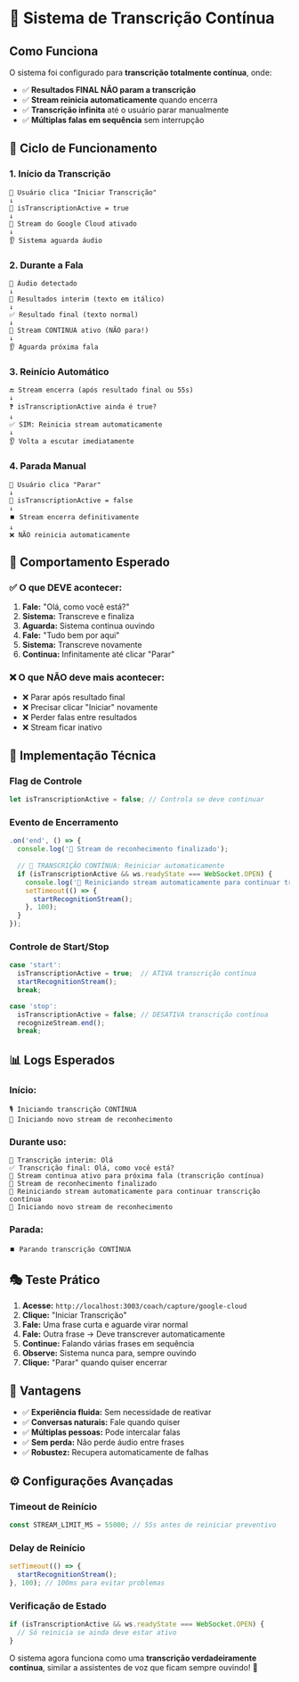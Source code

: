 # 🔄 Sistema de Transcrição Contínua

## Como Funciona

O sistema foi configurado para **transcrição totalmente contínua**, onde:

- ✅ **Resultados FINAL NÃO param a transcrição**
- ✅ **Stream reinicia automaticamente** quando encerra
- ✅ **Transcrição infinita** até o usuário parar manualmente
- ✅ **Múltiplas falas em sequência** sem interrupção

## 🔄 Ciclo de Funcionamento

### 1. **Início da Transcrição**
```
👤 Usuário clica "Iniciar Transcrição"
↓
🚀 isTranscriptionActive = true
↓
🎯 Stream do Google Cloud ativado
↓
👂 Sistema aguarda áudio
```

### 2. **Durante a Fala**
```
🎤 Áudio detectado
↓
📝 Resultados interim (texto em itálico)
↓
✅ Resultado final (texto normal)
↓
🔄 Stream CONTINUA ativo (NÃO para!)
↓
👂 Aguarda próxima fala
```

### 3. **Reinício Automático**
```
🔚 Stream encerra (após resultado final ou 55s)
↓
❓ isTranscriptionActive ainda é true?
↓
✅ SIM: Reinicia stream automaticamente
↓
👂 Volta a escutar imediatamente
```

### 4. **Parada Manual**
```
👤 Usuário clica "Parar"
↓
🛑 isTranscriptionActive = false
↓
⏹️ Stream encerra definitivamente
↓
❌ NÃO reinicia automaticamente
```

## 🎯 Comportamento Esperado

### ✅ O que DEVE acontecer:
1. **Fale:** "Olá, como você está?"
2. **Sistema:** Transcreve e finaliza
3. **Aguarda:** Sistema continua ouvindo
4. **Fale:** "Tudo bem por aqui"
5. **Sistema:** Transcreve novamente
6. **Continua:** Infinitamente até clicar "Parar"

### ❌ O que NÃO deve mais acontecer:
- ❌ Parar após resultado final
- ❌ Precisar clicar "Iniciar" novamente
- ❌ Perder falas entre resultados
- ❌ Stream ficar inativo

## 🔧 Implementação Técnica

### Flag de Controle
```javascript
let isTranscriptionActive = false; // Controla se deve continuar
```

### Evento de Encerramento
```javascript
.on('end', () => {
  console.log('📝 Stream de reconhecimento finalizado');
  
  // 🔄 TRANSCRIÇÃO CONTÍNUA: Reiniciar automaticamente
  if (isTranscriptionActive && ws.readyState === WebSocket.OPEN) {
    console.log('🔄 Reiniciando stream automaticamente para continuar transcrição contínua');
    setTimeout(() => {
      startRecognitionStream();
    }, 100);
  }
});
```

### Controle de Start/Stop
```javascript
case 'start':
  isTranscriptionActive = true;  // ATIVA transcrição contínua
  startRecognitionStream();
  break;

case 'stop':
  isTranscriptionActive = false; // DESATIVA transcrição contínua
  recognizeStream.end();
  break;
```

## 📊 Logs Esperados

### Início:
```
🎙️ Iniciando transcrição CONTÍNUA
🚀 Iniciando novo stream de reconhecimento
```

### Durante uso:
```
📝 Transcrição interim: Olá
✅ Transcrição final: Olá, como você está?
🔄 Stream continua ativo para próxima fala (transcrição contínua)
📝 Stream de reconhecimento finalizado
🔄 Reiniciando stream automaticamente para continuar transcrição contínua
🚀 Iniciando novo stream de reconhecimento
```

### Parada:
```
⏹️ Parando transcrição CONTÍNUA
```

## 🎭 Teste Prático

1. **Acesse:** `http://localhost:3003/coach/capture/google-cloud`
2. **Clique:** "Iniciar Transcrição"
3. **Fale:** Uma frase curta e aguarde virar normal
4. **Fale:** Outra frase → Deve transcrever automaticamente
5. **Continue:** Falando várias frases em sequência
6. **Observe:** Sistema nunca para, sempre ouvindo
7. **Clique:** "Parar" quando quiser encerrar

## 🚀 Vantagens

- ✅ **Experiência fluida:** Sem necessidade de reativar
- ✅ **Conversas naturais:** Fale quando quiser
- ✅ **Múltiplas pessoas:** Pode intercalar falas
- ✅ **Sem perda:** Não perde áudio entre frases
- ✅ **Robustez:** Recupera automaticamente de falhas

## ⚙️ Configurações Avançadas

### Timeout de Reinício
```javascript
const STREAM_LIMIT_MS = 55000; // 55s antes de reiniciar preventivo
```

### Delay de Reinício
```javascript
setTimeout(() => {
  startRecognitionStream();
}, 100); // 100ms para evitar problemas
```

### Verificação de Estado
```javascript
if (isTranscriptionActive && ws.readyState === WebSocket.OPEN) {
  // Só reinicia se ainda deve estar ativo
}
```

O sistema agora funciona como uma **transcrição verdadeiramente contínua**, similar a assistentes de voz que ficam sempre ouvindo! 🎉 